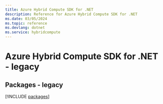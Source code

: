 ```yaml
---
title: Azure Hybrid Compute SDK for .NET
description: Reference for Azure Hybrid Compute SDK for .NET
ms.date: 03/05/2024
ms.topic: reference
ms.devlang: dotnet
ms.service: hybridcompute
---
```

# Azure Hybrid Compute SDK for .NET - legacy
## Packages - legacy
[!INCLUDE [packages](hybrid-compute-index.md)]